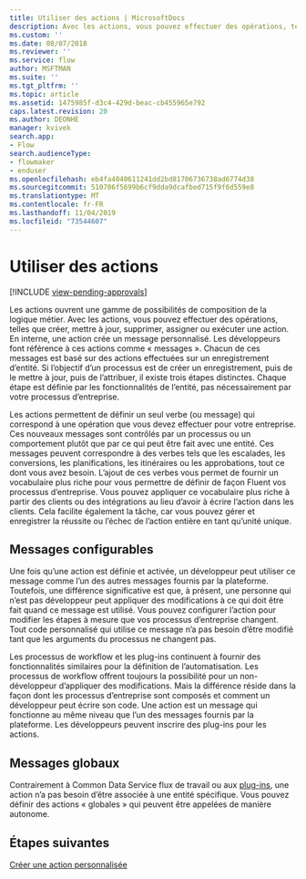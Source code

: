 ```yaml
---
title: Utiliser des actions | MicrosoftDocs
description: Avec les actions, vous pouvez effectuer des opérations, telles que créer, mettre à jour, supprimer, assigner ou exécuter une action. En interne, une action crée un message personnalisé
ms.custom: ''
ms.date: 08/07/2018
ms.reviewer: ''
ms.service: flow
author: MSFTMAN
ms.suite: ''
ms.tgt_pltfrm: ''
ms.topic: article
ms.assetid: 1475985f-d3c4-429d-beac-cb455965e792
caps.latest.revision: 20
ms.author: DEONHE
manager: kvivek
search.app:
- Flow
search.audienceType:
- flowmaker
- enduser
ms.openlocfilehash: eb4fa4040611241dd2bd81706736738ad6774d38
ms.sourcegitcommit: 510706f5699b6cf9dda9dcafbed715f9f6d559e8
ms.translationtype: MT
ms.contentlocale: fr-FR
ms.lasthandoff: 11/04/2019
ms.locfileid: "73544607"
---
```

# <a name="use-actions"></a>Utiliser des actions
[!INCLUDE [view-pending-approvals](includes/cc-rebrand.md)]

Les actions ouvrent une gamme de possibilités de composition de la logique métier. Avec les actions, vous pouvez effectuer des opérations, telles que créer, mettre à jour, supprimer, assigner ou exécuter une action. En interne, une action crée un message personnalisé. Les développeurs font référence à ces actions comme « messages ». Chacun de ces messages est basé sur des actions effectuées sur un enregistrement d’entité. Si l’objectif d’un processus est de créer un enregistrement, puis de le mettre à jour, puis de l’attribuer, il existe trois étapes distinctes. Chaque étape est définie par les fonctionnalités de l’entité, pas nécessairement par votre processus d’entreprise.  
  
Les actions permettent de définir un seul verbe (ou message) qui correspond à une opération que vous devez effectuer pour votre entreprise. Ces nouveaux messages sont contrôlés par un processus ou un comportement plutôt que par ce qui peut être fait avec une entité. Ces messages peuvent correspondre à des verbes tels que les escalades, les conversions, les planifications, les itinéraires ou les approbations, tout ce dont vous avez besoin. L’ajout de ces verbes vous permet de fournir un vocabulaire plus riche pour vous permettre de définir de façon Fluent vos processus d’entreprise. Vous pouvez appliquer ce vocabulaire plus riche à partir des clients ou des intégrations au lieu d’avoir à écrire l’action dans les clients. Cela facilite également la tâche, car vous pouvez gérer et enregistrer la réussite ou l’échec de l’action entière en tant qu’unité unique.  
  
<a name="BKMK_ConfigurableMessages"></a>   
## <a name="configurable-messages"></a>Messages configurables  
 Une fois qu’une action est définie et activée, un développeur peut utiliser ce message comme l’un des autres messages fournis par la plateforme. Toutefois, une différence significative est que, à présent, une personne qui n’est pas développeur peut appliquer des modifications à ce qui doit être fait quand ce message est utilisé. Vous pouvez configurer l’action pour modifier les étapes à mesure que vos processus d’entreprise changent. Tout code personnalisé qui utilise ce message n’a pas besoin d’être modifié tant que les arguments du processus ne changent pas.  
  
 Les processus de workflow et les plug-ins continuent à fournir des fonctionnalités similaires pour la définition de l’automatisation. Les processus de workflow offrent toujours la possibilité pour un non-développeur d’appliquer des modifications. Mais la différence réside dans la façon dont les processus d’entreprise sont composés et comment un développeur peut écrire son code. Une action est un message qui fonctionne au même niveau que l’un des messages fournis par la plateforme. Les développeurs peuvent inscrire des plug-ins pour les actions.  
  
<a name="BKMK_GlobalMessages"></a>   
## <a name="global-messages"></a>Messages globaux 
 
 Contrairement à Common Data Service flux de travail ou aux [plug-ins](/powerapps/developer/common-data-service/apply-business-logic-with-code?branch=master#create-a-plug-in), une action n’a pas besoin d’être associée à une entité spécifique. Vous pouvez définir des actions « globales » qui peuvent être appelées de manière autonome.

## <a name="next-steps"></a>Étapes suivantes

[Créer une action personnalisée](create-actions.md)  
  


